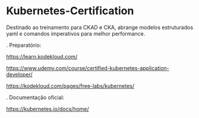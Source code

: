 # Kubernetes-Certification  

Destinado ao treinamento para CKAD e CKA, abrange modelos estruturados yaml e comandos imperativos para melhor performance. 

. Preparatório: 

https://learn.kodekloud.com/ 

https://www.udemy.com/course/certified-kubernetes-application-developer/

https://kodekloud.com/pages/free-labs/kubernetes/

. Documentação oficial:

https://kubernetes.io/docs/home/
